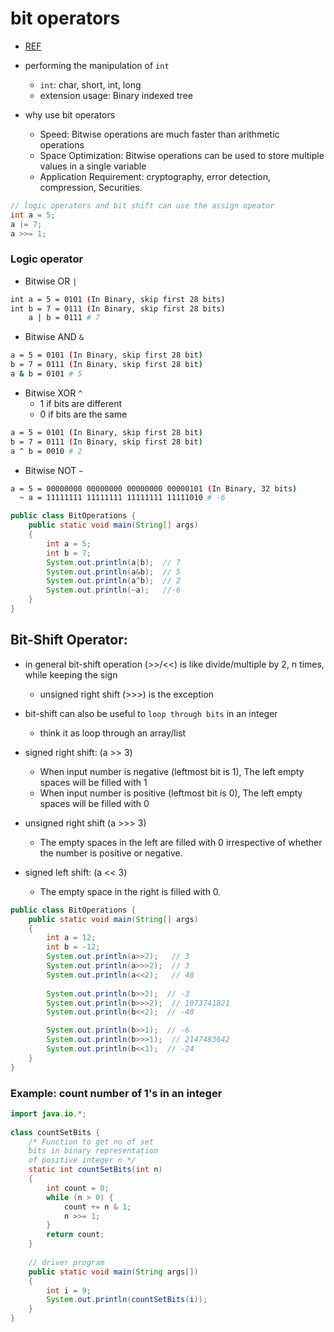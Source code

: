 # bit operators
- [REF](https://www.baeldung.com/java-bitwise-operators)
- performing the manipulation of `int` 
    - `int`: char, short, int, long
    - extension usage: Binary indexed tree

- why use bit operators
    - Speed: Bitwise operations are much faster than arithmetic operations
    - Space Optimization: Bitwise operations can be used to store multiple values in a single variable
    - Application Requirement: cryptography, error detection, compression, Securities.

```java
// logic operators and bit shift can use the assign opeator
int a = 5;
a |= 7;
a >>= 1;
```

### Logic operator

- Bitwise OR `|`
```bash
int a = 5 = 0101 (In Binary, skip first 28 bits)
int b = 7 = 0111 (In Binary, skip first 28 bits)
    a | b = 0111 # 7
```
- Bitwise AND `&`
```bash
a = 5 = 0101 (In Binary, skip first 28 bit)
b = 7 = 0111 (In Binary, skip first 28 bit)
a & b = 0101 # 5 
```
- Bitwise XOR `^`
    - 1 if bits are different
    - 0 if bits are the same
```bash
a = 5 = 0101 (In Binary, skip first 28 bit)
b = 7 = 0111 (In Binary, skip first 28 bit)
a ^ b = 0010 # 2
```
- Bitwise NOT `~`
```bash
a = 5 = 00000000 00000000 00000000 00000101 (In Binary, 32 bits)
  ~ a = 11111111 11111111 11111111 11111010 # -6
```

```java
public class BitOperations {
    public static void main(String[] args)
    {
        int a = 5;
        int b = 7;
        System.out.println(a|b);  // 7
        System.out.println(a&b);  // 5
        System.out.println(a^b);  // 2
        System.out.println(~a);   //-6
    }
}
```
## Bit-Shift Operator:
- in general bit-shift operation (>>/<<) is like divide/multiple by 2, n times, while keeping the sign 
    - unsigned right shift (>>>) is the exception

- bit-shift can also be useful to `loop through bits` in an integer
    - think it as loop through an array/list


- signed right shift: (a >> 3)
    - When input number is negative (leftmost bit is 1), The left empty spaces will be filled with 1
    - When input number is positive (leftmost bit is 0), The left empty spaces will be filled with 0
- unsigned right shift (a >>> 3)
    - The empty spaces in the left are filled with 0 irrespective of whether the number is positive or negative.
- signed left shift: (a << 3)
    - The empty space in the right is filled with 0. 


```java
public class BitOperations {
    public static void main(String[] args)
    {
        int a = 12;
        int b = -12;
        System.out.println(a>>2);   // 3
        System.out.println(a>>>2);  // 3
        System.out.println(a<<2);   // 48
        
        System.out.println(b>>2);  // -3
        System.out.println(b>>>2);  // 1073741821
        System.out.println(b<<2);  // -48

        System.out.println(b>>1);  // -6
        System.out.println(b>>>1);  // 2147483642
        System.out.println(b<<1);  // -24
    }
}

```

### Example: count number of 1's in an integer

```java
import java.io.*;
 
class countSetBits {
    /* Function to get no of set
    bits in binary representation
    of positive integer n */
    static int countSetBits(int n)
    {
        int count = 0;
        while (n > 0) {
            count += n & 1;
            n >>= 1;
        }
        return count;
    }
 
    // driver program
    public static void main(String args[])
    {
        int i = 9;
        System.out.println(countSetBits(i));
    }
}
```